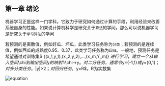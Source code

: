 ## 第一章 绪论

机器学习正是这样一门学科，它致力于研究如何通过计算的手段，利用经验来改善系统自身的性能。如果说计算机科学是研究关于`算法`的学问，那么可以说机器学习是研究关于`学习算法`的学问

若预测的是离散值，例如好瓜、坏瓜，此类学习任务称为`分类`；若预测的是连续值，例如西瓜的成熟度0.95、0.37，此类学习任务称为`回归`。一般地，预测任务是希望通过对训练集$ {(x_1,y_1),(x_2,y_2),...,(x_m,Y_m)} $进行学习，建立一个从输入空间$\chi$到输出空间$y$的映射$f:\chi->y$。对二分任务，通常令$y={-1,1}$或$y={0,1}$；对多分类任务，$|y|>2$；对回归任务，$y=R$，R为实数集

![equation](http://latex.codecogs.com/gif.latex?\frac{5+4+(2-3-(6+\frac{4}{5}))}{3(6-2)(2-7)})
